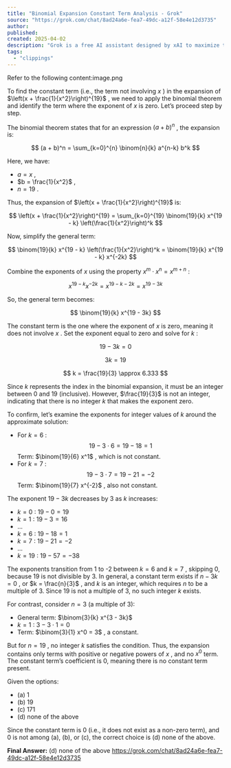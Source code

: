 ```yaml
---
title: "Binomial Expansion Constant Term Analysis - Grok"
source: "https://grok.com/chat/8ad24a6e-fea7-49dc-a12f-58e4e12d3735"
author:
published:
created: 2025-04-02
description: "Grok is a free AI assistant designed by xAI to maximize truth and objectivity. Grok offers real-time search, image generation, trend analysis, and more."
tags:
  - "clippings"
---
```

Refer to the following content:image.png

To find the constant term (i.e., the term not involving $x$ ) in the expansion of $\left(x + \frac{1}{x^2}\right)^{19}$ , we need to apply the binomial theorem and identify the term where the exponent of $x$ is zero. Let’s proceed step by step.

The binomial theorem states that for an expression $(a + b)^n$ , the expansion is:

$$
(a + b)^n = \sum_{k=0}^{n} \binom{n}{k} a^{n-k} b^k
$$

Here, we have:

- $a = x$ ,
- $b = \frac{1}{x^2}$ ,
- $n = 19$ .

Thus, the expansion of $\left(x + \frac{1}{x^2}\right)^{19}$ is:

$$
\left(x + \frac{1}{x^2}\right)^{19} = \sum_{k=0}^{19} \binom{19}{k} x^{19 - k} \left(\frac{1}{x^2}\right)^k
$$

Now, simplify the general term:

$$
\binom{19}{k} x^{19 - k} \left(\frac{1}{x^2}\right)^k = \binom{19}{k} x^{19 - k} x^{-2k}
$$

Combine the exponents of $x$ using the property $x^m \cdot x^n = x^{m+n}$ :

$$
x^{19 - k} x^{-2k} = x^{19 - k - 2k} = x^{19 - 3k}
$$

So, the general term becomes:

$$
\binom{19}{k} x^{19 - 3k}
$$

The constant term is the one where the exponent of $x$ is zero, meaning it does not involve $x$ . Set the exponent equal to zero and solve for $k$ :

$$
19 - 3k = 0
$$
 
$$
3k = 19
$$
 
$$
k = \frac{19}{3} \approx 6.333
$$

Since $k$ represents the index in the binomial expansion, it must be an integer between 0 and 19 (inclusive). However, $\frac{19}{3}$ is not an integer, indicating that there is no integer $k$ that makes the exponent zero.

To confirm, let’s examine the exponents for integer values of $k$ around the approximate solution:

- For $k = 6$ :
	$$
	19 - 3 \cdot 6 = 19 - 18 = 1
	$$
	 Term: $\binom{19}{6} x^1$ , which is not constant.
- For $k = 7$ :
	$$
	19 - 3 \cdot 7 = 19 - 21 = -2
	$$
	 Term: $\binom{19}{7} x^{-2}$ , also not constant.

The exponent $19 - 3k$ decreases by 3 as $k$ increases:

- $k = 0$ : $19 - 0 = 19$
- $k = 1$ : $19 - 3 = 16$
- ...
- $k = 6$ : $19 - 18 = 1$
- $k = 7$ : $19 - 21 = -2$
- ...
- $k = 19$ : $19 - 57 = -38$

The exponents transition from 1 to -2 between $k = 6$ and $k = 7$ , skipping 0, because $19$ is not divisible by 3. In general, a constant term exists if $n - 3k = 0$ , or $k = \frac{n}{3}$ , and $k$ is an integer, which requires $n$ to be a multiple of 3. Since 19 is not a multiple of 3, no such integer $k$ exists.

For contrast, consider $n = 3$ (a multiple of 3):

- General term: $\binom{3}{k} x^{3 - 3k}$
- $k = 1$ : $3 - 3 \cdot 1 = 0$
- Term: $\binom{3}{1} x^0 = 3$ , a constant.

But for $n = 19$ , no integer $k$ satisfies the condition. Thus, the expansion contains only terms with positive or negative powers of $x$ , and no $x^0$ term. The constant term’s coefficient is 0, meaning there is no constant term present.

Given the options:

- (a) 1
- (b) 19
- (c) 171
- (d) none of the above

Since the constant term is 0 (i.e., it does not exist as a non-zero term), and 0 is not among (a), (b), or (c), the correct choice is (d) none of the above.

**Final Answer:** (d) none of the above https://grok.com/chat/8ad24a6e-fea7-49dc-a12f-58e4e12d3735